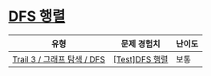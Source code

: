# [DFS 행렬](https://www.codetree.ai/trails/complete/curated-cards/test-dfs-using-adjust-array)

|유형|문제 경험치|난이도|
|---|---|---|
|[Trail 3 / 그래프 탐색 / DFS](https://www.codetree.ai/trail-info/novice-high/)|[[Test]DFS 행렬](https://www.codetree.ai/trails/complete/curated-cards/test-dfs-using-adjust-array/)|보통|


